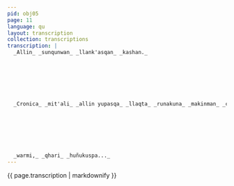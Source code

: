 ```yaml
---
pid: obj05
page: 11
language: qu
layout: transcription
collection: transcriptions
transcription: |
  _Allin_ _sunqunwan_ _llank'asqan_ _kashan._
  
  
  
  
  
  
  
  _Cronica_ _mit'ali_ _allin yupasqa_ _llaqta_ _runakuna_ _makinman_ _chayanampaq._
  
  
  
  
  
  
  
  _warmi,_ _qhari_ _huñukuspa..._
---
```


{{ page.transcription | markdownify }}
